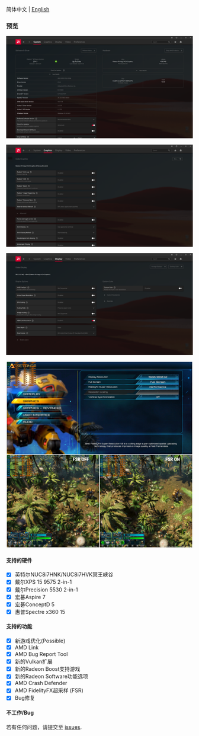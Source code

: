 简体中文 | [English](./README.md)

### 预览

![system](Screenshots/system.png)

![graphics](Screenshots/graphics.png)

![display](Screenshots/display.png)

![fsr](Screenshots/fsr.png)

#### 支持的硬件

* [x] 英特尔NUC8i7HNK/NUC8i7HVK冥王峡谷
* [x] 戴尔XPS 15 9575 2-in-1
* [x] 戴尔Precision 5530 2-in-1
* [x] 宏碁Aspire 7
* [x] 宏碁ConceptD 5
* [x] 惠普Spectre x360 15

#### 支持的功能

* [x] 新游戏优化(Possible)
* [x] AMD Link
* [x] AMD Bug Report Tool
* [x] 新的Vulkan扩展
* [x] 新的Radeon Boost支持游戏
* [x] 新的Radeon Software功能选项
* [x] AMD Crash Defender
* [x] AMD FidelityFX超采样 (FSR)
* [x] Bug修复

#### 不工作/Bug

若有任何问题，请提交至 [issues](https://github.com/leogcry22/Hades-VegaM/issues).

